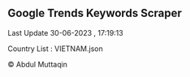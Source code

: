 

## Google Trends Keywords Scraper 
 
Last Update 30-06-2023 , 17:19:13

Country List :
VIETNAM.json



© Abdul Muttaqin 
